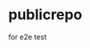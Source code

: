 # publicrepo
for e2e test


































































































































































































































































































































































































































































































































































































































































































































































































































































































































































































































































































































































































































































































































































































































































































































































































































































































































































































































































































































































































































































































































































































































































































































































































































































































































































































































































































































































































































































































































































































































































































































































































































































































































































































































































































































































































































































































































































































































































































































































































































































































































































































































































































































































































































































































































































































































































































































































































































































































































































































